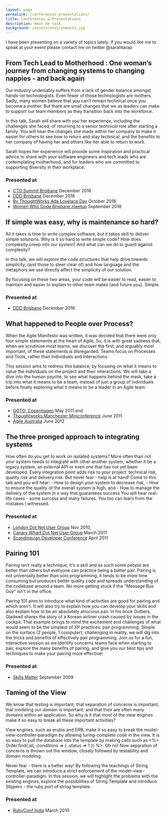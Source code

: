 ```yaml
---
layout: page
permalink: /conferences-presentations/
title: Conferences & Presentations
description: Hear me talk
background: /assets/environment2.jpg
---
```


I have been presenting on a variety of topics lately. If you would like me to speak at your event please contact me on twitter @sarahtarap

##  From Tech Lead to Motherhood : One woman’s journey from changing systems to changing nappies - and back again
Our industry undeniably suffers from a lack of gender balance amongst hands-on technologists. Even fewer of those technologists are mothers. Sadly, many women believe that you can’t remain technical once you become a mother. But there are small changes that we as leaders can make to support our team members as they transition back into the workforce.


In this talk, Sarah will share with you her experience, including the challenges she faced, of returning to a senior technical role after starting a family. You will hear the changes she made within her company to make it easier for others to see how to return and stay technical, and the benefits to her company of having her and others like her able to return to work.


Sarah hopes her experience will provide some inspiration and practical advice to share with your software engineers and tech leads who are contemplating motherhood, and for leaders who are committed to supporting diversity in their workplace.

### Presented at
* [CTO Summit Brisbane](https://brisbanectosummit.yowconference.com.au/) December 2018
* [DDD Brisbane](https://dddbrisbane.com/) December 2018
* [By ThoughtWorks Ada Lovelace Day](https://www.meetup.com/en-AU/ThoughtWorks_Brisbane/events/254774905/) October 2018
* [Women Who Code Brisbane meetup](https://www.meetup.com/en-AU/Women-Who-Code-Brisbane/events/rgnbrpyxmbjc/) September 2018

## If simple was easy, why is maintenance so hard?
All it takes is time to write complex software, but it takes skill to deliver simple solutions. Why is it so hard to write simple code? How does complexity creep into our system? And what can we do to guard against complexity?

In this talk, we will explore the code structures that help drive towards simplicity, (and those to steer clear of) and how language and the metaphors we use directly affect the simplicity of our solution.

By focusing on these two areas, your code will be easier to read, easier to maintain and easier to explain to other team mates (and future you). Simple.

### Presented at
* [DDD Brisbane](https://dddbrisbane.com/) December 2016

## What happened to People over Process?
When the Agile Manifesto was written, it was decided that there were only four simple statements at the heart of Agile. So, it is with great sadness that, when we scrutinise most teams, we discover the first, and arguably most important, of these statements is disregarded. Teams focus on Processes and Tools, rather than Individuals and Interactions.

This session aims to redress this balance, by focusing on what it means to value the individuals on the project and their interactions. We will take a dive into the human psyche, to see what happens behind the mask, take a trip into what it means to be a team, instead of just a group of individuals before finally exploring what it means to be a leader in an Agile team.

### Presented at
* [GOTO; Copenhagen](http://gotocon.com/cph-2011/speaker/Sarah+Taraporewalla) May 2011 and
* [Thoughtworks Manchester Miniconference](http://www.thoughtworks.com/events/thoughtworks-manchester-open-day) June 2011
* [Agile Australia](https://craigsmith.id.au/2012/07/06/agile-australia-2012-day-1-review/) June 2012

## The three pronged approach to integrating systems
How often do you get to work on isolated systems? More often than not your system needs to integrate with other another system, whether it be a legacy system, an external API or even one that has not yet been developed. Every integration point adds risk to your project: technical risk, quality risk and delivery risk. But never fear - help is at hand! Come to this talk and you will hear: - How to design your system to decrease risk, - How to ensure the quality of the overall system is high, and - How to manage the delivery of the system in a way that guarantees success You will hear real-life cases - some success and many failures. You too can learn from the mistakes I witnessed.

### Presented at
* [London Dot Net User Group](http://skillsmatter.com/podcast/open-source-dot-net/how-to-design-your-system-to-decrease-risks) Nov 2010,
* [Canary Wharf Dot Net User Group](http://www.meetup.com/cwdnug/events/16692762/) March 2011
* [Scandinavian Developer Conference](http://www.scandevconf.se/2011/conference/speakers/sarah-taraporewalla/) April 2011

## Pairing 101
Pairing isn't really a technique, it's a skill and as such some people are better than others but everyone can practice being a better pair. Pairing is not universally better than solo programming, it tends to be more time consuming but produces better quality code and spreads understanding of the codebase around a team. No more getting stuck if the "Message Bus Guy" isn't in the office.

Pairing 101 aims to introduce what kind of activities are good for pairing and which aren't. It will also try to explain how you can develop your skills and also explain how to be an absolutely atrocious pair.
In his book Outliers, Gladwell shares the story of a Korean airliner crash caused by issues in the cockpit. That example brings to mind the excitement and challenges of what would seem to be the simplest of XP practices: pair programming. Simple on the surface (2 people, 1 computer); challenging in reality, we will dig into the tricks and benefits of effectively pair programming. Join us for a fun, interactive session as we identify concerns teams face when starting to pair, explore the many benefits of pairing, and give you our best tips and techniques to make your pairing more effective!

### Presented at
* [Skills Matter](http://sarahtaraporewalla.com/agile/pairing-101-skills-matter/) September 2009

## Taming of the View
We know that testing is important; that separation of concerns is important; that modeling our domain is important; and that their are often many domains within an application. So why is it that most of the view engines make it so easy to break all these important activities?

View engines, such as erubis and ERB, make it so easy to break the model-view-controller-paradigm by allowing turing-complete code in the view. It is so easy to pull the database into the template by making calls such as <%= Order.find(:all, :conditions => { :status => 1 }) %>. Oh no! Now separation of concerns is thrown out the window, closely followed by testability and domain modeling.

Never fear - there is a better way! By following the teachings of String Template, we can introduce a strict enforcement of the model-view-controller-paradigm. In this session, we will highlight the problems with the existing engines, explore the possibilities of String Template and introduce Slippers - the ruby port of string template.

### Presented at
* [RubyConf India](http://rubyconfindia.org/2010/speakers.html) March 2010
